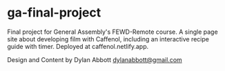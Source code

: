 # ga-final-project
Final project for General Assembly's FEWD-Remote course. A single page site about developing film with Caffenol, including an interactive recipe guide with timer. Deployed at caffenol.netlify.app.

Design and Content by Dylan Abbott
dylanabbott@gmail.com
